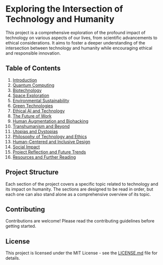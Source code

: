 # Exploring the Intersection of Technology and Humanity

This project is a comprehensive exploration of the profound impact of technology on various aspects of our lives, from scientific advancements to ethical considerations. It aims to foster a deeper understanding of the intersection between technology and humanity while encouraging ethical and responsible innovation.

## Table of Contents

1. [Introduction](introduction.md)
2. [Quantum Computing](quantum_computing.md)
3. [Biotechnology](biotechnology.md)
4. [Space Exploration](space_exploration.md)
5. [Environmental Sustainability](environmental_sustainability.md)
6. [Green Technologies](green_technologies.md)
7. [Ethical AI and Technology](ethical_ai_and_technology.md)
8. [The Future of Work](future_of_work.md)
9. [Human Augmentation and Biohacking](human_augmentation_and_biohacking.md)
10. [Transhumanism and Beyond](transhumanism_and_beyond.md)
11. [Utopias and Dystopias](utopias_and_dystopias.md)
12. [Philosophy of Technology and Ethics](philosophy_of_technology_and_ethics.md)
13. [Human-Centered and Inclusive Design](human_centered_and_inclusive_design.md)
14. [Social Impact](social_impact.md)
15. [Project Reflection and Future Trends](project_reflection_and_future_trends.md)
16. [Resources and Further Reading](resources_and_further_reading.md)

## Project Structure

Each section of the project covers a specific topic related to technology and its impact on humanity. The sections are designed to be read in order, but each one can also stand alone as a comprehensive overview of its topic.

## Contributing

Contributions are welcome! Please read the contributing guidelines before getting started.

## License

This project is licensed under the MIT License - see the [LICENSE.md](LICENSE.md) file for details.
